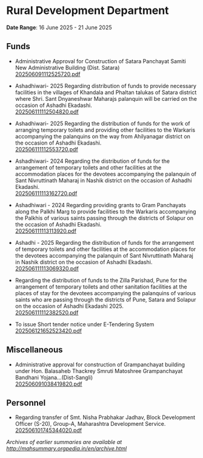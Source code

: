 # Rural Development Department

**Date Range**: 16 June 2025 - 21 June 2025


## Funds
- Administrative Approval for Construction of  Satara Panchayat Samiti New Administrative Building (Dist. Satara)\
  [202506091112525720.pdf](https://gr.maharashtra.gov.in/Site/Upload/Government%20Resolutions/English/202506091112525720.pdf)

- Ashadhiwari- 2025 Regarding distribution of funds to provide necessary facilities in the villages of Khandala and Phaltan talukas of Satara district where Shri. Sant Dnyaneshwar Maharajs palanquin will be carried on the occasion of Ashadhi Ekadashi.\
  [202506111112504820.pdf](https://gr.maharashtra.gov.in/Site/Upload/Government%20Resolutions/English/202506111112504820.pdf)

- Ashadhiwari- 2025 Regarding the distribution of funds for the work of arranging temporary toilets and providing other facilities to the Warkaris accompanying the palanquins on the way from Ahilyanagar district on the occasion of Ashadhi Ekadashi.\
  [202506111112553720.pdf](https://gr.maharashtra.gov.in/Site/Upload/Government%20Resolutions/English/202506111112553720.pdf)

- Ashadhiwari- 2024  Regarding the distribution of funds for the arrangement of temporary toilets and other facilities at the accommodation places for the devotees accompanying the palanquin of Sant Nivruttinath Maharaj in Nashik district on the occasion of Ashadhi Ekadashi.\
  [202506111113162720.pdf](https://gr.maharashtra.gov.in/Site/Upload/Government%20Resolutions/English/202506111113162720.pdf)

- Ashadhiwari - 2024  Regarding providing grants to Gram Panchayats along the Palkhi Marg to provide facilities to the Warkaris accompanying the Palkhis of various saints passing through the districts of Solapur on the occasion of Ashadhi Ekadashi.\
  [202506111113113920.pdf](https://gr.maharashtra.gov.in/Site/Upload/Government%20Resolutions/English/202506111113113920.pdf)

- Ashadhi - 2025 Regarding the distribution of funds for the arrangement of temporary toilets and other facilities at the accommodation places for the devotees accompanying the palanquin of Sant Nivruttinath Maharaj in Nashik district on the occasion of Ashadhi Ekadashi.\
  [202506111113069320.pdf](https://gr.maharashtra.gov.in/Site/Upload/Government%20Resolutions/English/202506111113069320.pdf)

- Regarding the distribution of funds to the Zilla Parishad, Pune for the arrangement of temporary toilets and other sanitation facilities at the places of stay for the devotees accompanying the palanquins of various saints who are passing through the districts of Pune, Satara and Solapur on the occasion of Ashadhi Ekadashi 2025.\
  [202506111112382520.pdf](https://gr.maharashtra.gov.in/Site/Upload/Government%20Resolutions/English/202506111112382520.pdf)

- To issue Short tender notice under E-Tendering System\
  [202506121652523420.pdf](https://gr.maharashtra.gov.in/Site/Upload/Government%20Resolutions/English/202506121652523420.pdf)

## Miscellaneous
- Administrative approval for construction of Grampanchayat building under Hon. Balasaheb Thackrey Smruti Matoshree Grampanchayat Bandhani Yojana...(Dist-Sangli)\
  [202506091038419820.pdf](https://gr.maharashtra.gov.in/Site/Upload/Government%20Resolutions/English/202506091038419820.pdf)

## Personnel
- Regarding transfer of Smt. Nisha Prabhakar Jadhav, Block Development Officer (S-20), Group-A, Maharashtra Development Service.\
  [202506101745344020.pdf](https://gr.maharashtra.gov.in/Site/Upload/Government%20Resolutions/English/202506101745344020.pdf)


*Archives of earlier summaries are available at http://mahsummary.orgpedia.in/en/archive.html*